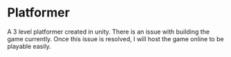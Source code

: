 # Platformer

A 3 level platformer created in unity. There is an issue with building the game currently. Once this issue is resolved, I will host the game online to be playable easily.
